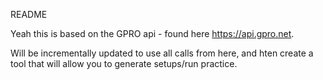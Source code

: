 README

Yeah this is based on the GPRO api - found here https://api.gpro.net.

Will be incrementally updated to use all calls from here, and hten create a tool that will allow you to generate setups/run practice.